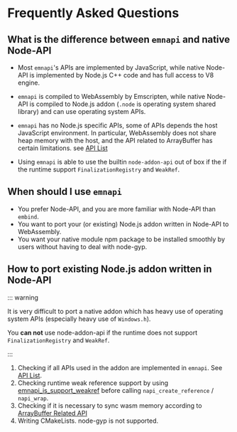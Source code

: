 # Frequently Asked Questions

## What is the difference between `emnapi` and native Node-API

- Most `emnapi`'s APIs are implemented by JavaScript, while native Node-API is implemented by Node.js C++ code and has full access to V8 engine.

- `emnapi` is compiled to WebAssembly by Emscripten, while native Node-API is compiled to Node.js addon (`.node` is operating system shared library) and can use operating system APIs.

- `emnapi` has no Node.js specific APIs, some of APIs depends the host JavaScript environment. In particular, WebAssembly does not share heap memory with the host, and the API related to ArrayBuffer has certain limitations. see [API List](/reference/list.html)

- Using `emnapi` is able to use the builtin `node-addon-api` out of box if the if the runtime support `FinalizationRegistry` and `WeakRef`.

## When should I use `emnapi`

- You prefer Node-API, and you are more familiar with Node-API than `embind`.
- You want to port your (or existing) Node.js addon written in Node-API to WebAssembly.
- You want your native module npm package to be installed smoothly by users without having to deal with node-gyp.

## How to port existing Node.js addon written in Node-API

::: warning

It is very difficult to port a native addon which has heavy use of operating system APIs (especially heavy use of `Windows.h`).

You **can not** use node-addon-api 
if the runtime does not support `FinalizationRegistry` and `WeakRef`.

:::

1. Checking if all APIs used in the addon are implemented in `emnapi`. See [API List](/reference/list.html).
2. Checking runtime weak reference support by using [emnapi_is_support_weakref](/reference/additional.html#emnapi-is-support-weakref) before calling `napi_create_reference` / `napi_wrap`.
3. Checking if it is necessary to sync wasm memory according to [ArrayBuffer Related API](/reference/list.html#arraybuffer-related)
4. Writing CMakeLists. node-gyp is not supported.
